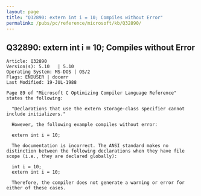 ```yaml
---
layout: page
title: "Q32890: extern int i = 10; Compiles without Error"
permalink: /pubs/pc/reference/microsoft/kb/Q32890/
---
```


## Q32890: extern int i = 10; Compiles without Error

	Article: Q32890
	Version(s): 5.10   | 5.10
	Operating System: MS-DOS | OS/2
	Flags: ENDUSER | docerr
	Last Modified: 19-JUL-1988
	
	Page 89 of "Microsoft C Optimizing Compiler Language Reference"
	states the following:
	
	  "Declarations that use the extern storage-class specifier cannot
	include initializers."
	
	  However, the following example compiles without error:
	
	  extern int i = 10;
	
	  The documentation is incorrect. The ANSI standard makes no
	distinction between the following declarations when they have file
	scope (i.e., they are declared globally):
	
	  int i = 10;
	  extern int i = 10;
	
	  Therefore, the compiler does not generate a warning or error for
	either of these cases.
